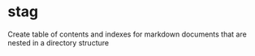 # stag
Create table of contents and indexes for markdown documents that are nested in a directory structure
